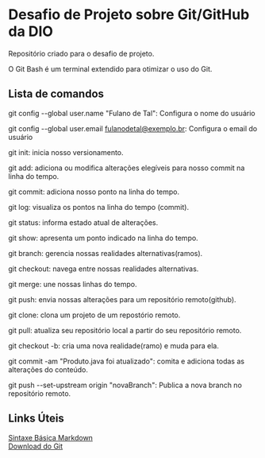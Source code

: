 # Desafio de Projeto sobre Git/GitHub da DIO
Repositório criado para o desafio de projeto.

O Git Bash é um terminal extendido para otimizar o uso do Git.

## Lista de comandos

git config --global user.name "Fulano de Tal": Configura o nome do usuário

git config --global user.email fulanodetal@exemplo.br: Configura o email do usuário

git init: inicia nosso versionamento.

git add: adiciona ou modifica alterações elegíveis para nosso commit na linha do tempo.

git commit: adiciona nosso ponto na linha do tempo.

git log: visualiza os pontos na linha do tempo (commit).

git status: informa estado atual de alterações.

git show: apresenta um ponto indicado na linha do tempo.

git branch: gerencia nossas realidades alternativas(ramos).

git checkout: navega entre nossas realidades alternativas.

git merge: une nossas linhas do tempo.

git push: envia nossas alterações para um repositório remoto(github).

git clone: clona um projeto de um repostório remoto.

git pull: atualiza seu repositório local a partir do seu repositório remoto.

git checkout -b: cria uma nova realidade(ramo) e muda para ela.

git commit -am "Produto.java foi atualizado": comita e adiciona todas as alterações do conteúdo.

git push --set-upstream origin "novaBranch": Publica a nova branch no repositório remoto.

## Links Úteis
[Sintaxe Básica Markdown](https://www.markdownguide.org/)  
[Download do Git](https://git-scm.com/downloads)

